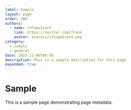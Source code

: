 ```yaml
---
label: Sample
layout: page
order: 100
authors:
  - name: s3tupw1zard
    link: https://twitter.com/frank
    avatar: avatars/s3tupw1zard.png
category:
  - sample
  - general
date: 2023-11-08T06:49
description: This is a sample description for this page
expanded: true
---
```

# Sample

This is a sample page demonstrating page metadata.
